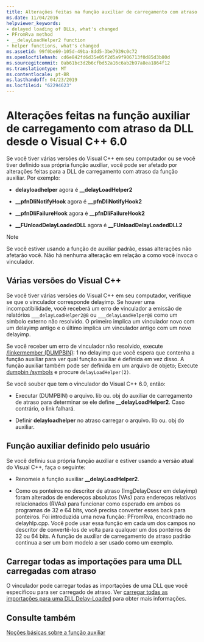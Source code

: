 ```yaml
---
title: Alterações feitas na função auxiliar de carregamento com atraso da DLL desde o Visual C++ 6.0
ms.date: 11/04/2016
helpviewer_keywords:
- delayed loading of DLLs, what's changed
- PFromRva method
- __delayLoadHelper2 function
- helper functions, what's changed
ms.assetid: 99f0be69-105d-49ba-8dd5-3be7939c0c72
ms.openlocfilehash: cd6e842fd6d35e05f2d5a9f906713f0d85d3b80d
ms.sourcegitcommit: 0ab61bc3d2b6cfbd52a16c6ab2b97a8ea1864f12
ms.translationtype: MT
ms.contentlocale: pt-BR
ms.lasthandoff: 04/23/2019
ms.locfileid: "62294623"
---
```

# <a name="changes-in-the-dll-delayed-loading-helper-function-since-visual-c-60"></a>Alterações feitas na função auxiliar de carregamento com atraso da DLL desde o Visual C++ 6.0

Se você tiver várias versões do Visual C++ em seu computador ou se você tiver definido sua própria função auxiliar, você pode ser afetado por alterações feitas para a DLL de carregamento com atraso da função auxiliar. Por exemplo:

- **delayloadhelper** agora é **__delayLoadHelper2**

- **__pfnDliNotifyHook** agora é **__pfnDliNotifyHook2**

- **__pfnDliFailureHook** agora é **__pfnDliFailureHook2**

- **__FUnloadDelayLoadedDLL** agora é **__FUnloadDelayLoadedDLL2**

> [!NOTE]
>  Se você estiver usando a função de auxiliar padrão, essas alterações não afetarão você. Não há nenhuma alteração em relação a como você invoca o vinculador.

## <a name="multiple-versions-of-visual-c"></a>Várias versões do Visual C++

Se você tiver várias versões do Visual C++ em seu computador, verifique se que o vinculador corresponde delayimp. Se houver uma incompatibilidade, você receberá um erro de vinculador a emissão de relatórios `___delayLoadHelper2@8` ou `___delayLoadHelper@8` como um símbolo externo não resolvido. O primeiro implica um vinculador novo com um delayimp antigo e o último implica um vinculador antigo com um novo delayimp.

Se você receber um erro de vinculador não resolvido, execute [/linkermember (DUMPBIN)](linkermember.md): 1 no delayimp que você espera que contenha a função auxiliar para ver qual função auxiliar é definida em vez disso. A função auxiliar também pode ser definida em um arquivo de objeto; Execute [dumpbin /symbols](symbols.md) e procure `delayLoadHelper(2)`.

Se você souber que tem o vinculador do Visual C++ 6.0, então:

- Executar (DUMPBIN) o arquivo. lib ou. obj do auxiliar de carregamento de atraso para determinar se ele define **__delayLoadHelper2**. Caso contrário, o link falhará.

- Definir **delayloadhelper** no atraso carregar o arquivo. lib ou. obj do auxiliar.

## <a name="user-defined-helper-function"></a>Função auxiliar definido pelo usuário

Se você definiu sua própria função auxiliar e estiver usando a versão atual do Visual C++, faça o seguinte:

- Renomeie a função auxiliar **__delayLoadHelper2**.

- Como os ponteiros no descritor de atraso (ImgDelayDescr em delayimp) foram alterados de endereços absolutos (VAs) para endereços relativos relacionados (RVAs) para funcionar como esperado em ambos os programas de 32 e 64 bits, você precisa converter esses back para ponteiros. Foi introduzida uma nova função: PFromRva, encontrado no delayhlp.cpp. Você pode usar essa função em cada um dos campos no descritor de convertê-los de volta para qualquer um dos ponteiros de 32 ou 64 bits. A função de auxiliar de carregamento de atraso padrão continua a ser um bom modelo a ser usado como um exemplo.

## <a name="load-all-imports-for-a-delay-loaded-dll"></a>Carregar todas as importações para uma DLL carregadas com atraso

O vinculador pode carregar todas as importações de uma DLL que você especificou para ser carregado de atraso. Ver [carregar todas as importações para uma DLL Delay-Loaded](loading-all-imports-for-a-delay-loaded-dll.md) para obter mais informações.

## <a name="see-also"></a>Consulte também

[Noções básicas sobre a função auxiliar](understanding-the-helper-function.md)
